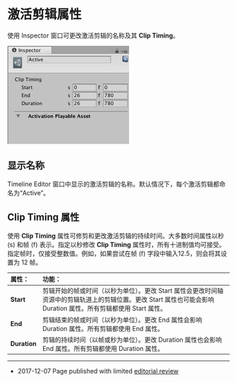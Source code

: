 # 激活剪辑属性

使用 Inspector 窗口可更改激活剪辑的名称及其 **Clip Timing**。

![在 Timeline Editor 窗口中选择激活剪辑时显示的 Inspector 窗口](../uploads/Main/timeline_inspector_activation_clip.png)

## 显示名称

Timeline Editor 窗口中显示的激活剪辑的名称。默认情况下，每个激活剪辑都命名为“Active”。

## Clip Timing 属性

使用 **Clip Timing** 属性可修剪和更改激活剪辑的持续时间。大多数时间属性以秒 (s) 和帧 (f) 表示。指定以秒修改 **Clip Timing** 属性时，所有十进制值均可接受。指定帧时，仅接受整数值。例如，如果尝试在帧 (f) 字段中输入12.5，则会将其设置为 12 帧。

|**属性：** |**功能：** |
|:---|:---|
|__Start__| 剪辑开始的帧或时间（以秒为单位）。更改 Start 属性会更改时间轴资源中的剪辑轨道上的剪辑位置。更改 Start 属性也可能会影响 Duration 属性。所有剪辑都使用 Start 属性。 |
|__End__ | 剪辑结束的帧或时间（以秒为单位）。更改 End 属性会影响 Duration 属性。所有剪辑都使用 End 属性。 |
|__Duration__ | 剪辑的持续时间（以帧或秒为单位）。更改 Duration 属性也会影响 End 属性。所有剪辑都使用 Duration 属性。 |

---
* <span class="page-edit">2017-12-07  Page published with limited [editorial review](DocumentationEditorialReview.html)
</span>

